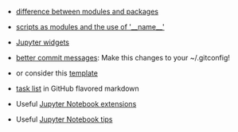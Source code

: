 * [difference between modules and packages](https://www.internalpointers.com/post/modules-and-packages-create-python-project)

* [scripts as modules and the use of '\_\_name\_\_'](https://medium.com/search?q=__main__%20python)

* [Jupyter widgets](https://ipywidgets.readthedocs.io/en/stable/index.html)

* [better commit messages](https://thoughtbot.com/blog/better-commit-messages-with-a-gitmessage-template): Make this changes to your ~/.gitconfig!

* or consider this [template](https://gist.github.com/adeekshith/cd4c95a064977cdc6c50)

* [task list](https://github.blog/2013-01-09-task-lists-in-gfm-issues-pulls-comments/) in GitHub flavored markdown

* Useful [Jupyter Notebook extensions](https://towardsdatascience.com/power-ups-for-jupyter-notebooks-ebfa6e5e57a)

* Useful [Jupyter Notebook tips](https://towardsdatascience.com/unleash-the-power-of-jupyter-notebooks-4ed452a47895)


